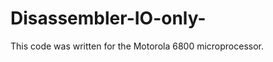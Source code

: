 Disassembler-IO-only-
=====================

This code was written for the Motorola 6800 microprocessor.  
